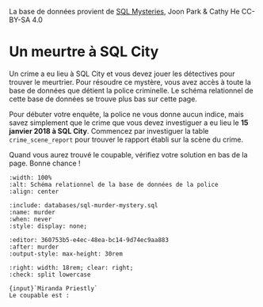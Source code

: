 La base de données provient de [SQL Mysteries](https://github.com/NUKnightLab/sql-mysteries/tree/master), Joon Park & Cathy He CC- BY-SA 4.0


# Un meurtre à SQL City

Un crime a eu lieu à SQL City et vous devez jouer les détectives pour trouver le meurtrier. Pour résoudre ce mystère, vous avez accès à toute la base de données que détient la police criminelle. Le schéma relationnel de cette base de données se trouve plus bas sur cette page.

Pour débuter votre enquête, la police ne vous donne aucun indice, mais savez simplement que le crime que vous devez investiguer a eu lieu le **15 janvier 2018 à SQL City**. Commencez par investiguer la table `crime_scene_report` pour trouver le rapport établi sur la scène du crime.


Quand vous aurez trouvé le coupable, vérifiez votre solution en bas de la page. Bonne chance !


```{image} images/murder_schema.png
:width: 100%
:alt: Schéma relationnel de la base de données de la police
:align: center
```


```{exec} sql
:include: databases/sql-murder-mystery.sql
:name: murder
:when: never
:style: display: none;

```

```{exec} sql
:editor: 360753b5-e4ec-48ea-bc14-9d74ec9aa883
:after: murder
:output-style: max-height: 30rem

```

```{role} input(quiz-input)
:right: width: 18rem; clear: right;
:check: split lowercase
```

```{quiz}
{input}`Miranda Priestly`
Le coupable est :

```
